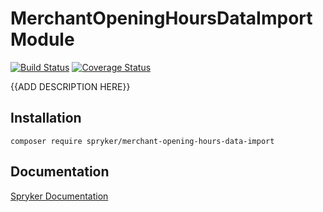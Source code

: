 # MerchantOpeningHoursDataImport Module
[![Build Status](https://travis-ci.org/spryker/merchant-opening-hours-data-import.svg)](https://travis-ci.org/spryker/merchant-opening-hours-data-import)
[![Coverage Status](https://coveralls.io/repos/github/spryker/merchant-opening-hours-data-import/badge.svg)](https://coveralls.io/github/spryker/merchant-opening-hours-data-import)

{{ADD DESCRIPTION HERE}}

## Installation

```
composer require spryker/merchant-opening-hours-data-import
```

## Documentation

[Spryker Documentation](https://academy.spryker.com/developing_with_spryker/module_guide/modules.html)
